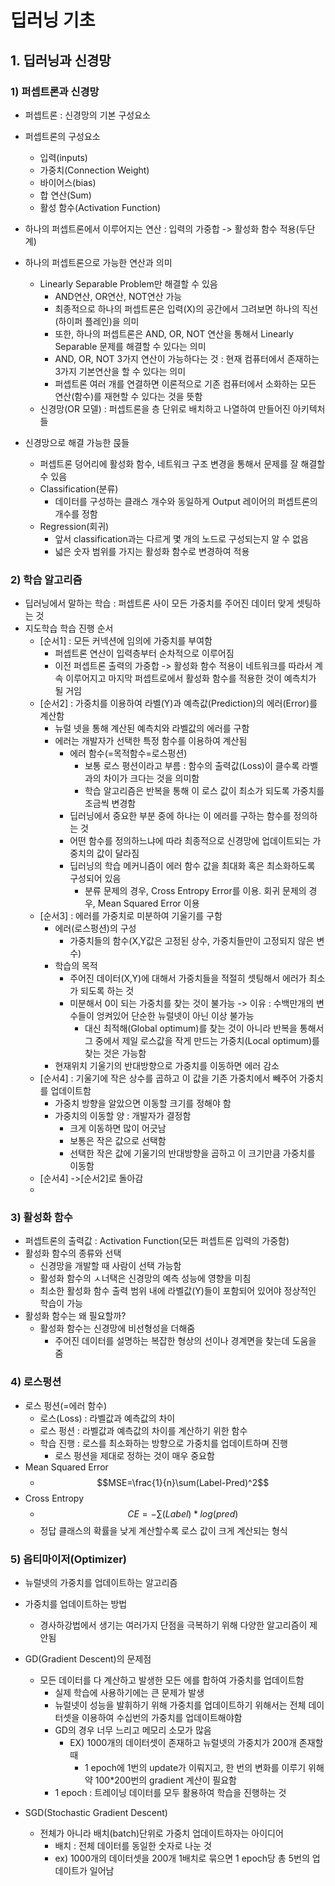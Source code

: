 # 딥러닝 기초
## 1. 딥러닝과 신경망
### 1) 퍼셉트론과 신경망
- 퍼셉트론 : 신경망의 기본 구성요소
- 퍼셉트론의 구성요소
  - 입력(inputs)
  - 가중치(Connection Weight)
  - 바이어스(bias)
  - 합 연산(Sum)
  - 활성 함수(Activation Function)
- 하나의 퍼셉트론에서 이루어지는 연산 : 입력의 가중합 -> 활성화 함수 적용(두단계)
- 하나의 퍼셉트론으로 가능한 연산과 의미
  - Linearly Separable Problem만 해결할 수 있음
    - AND연산, OR연산, NOT연산 가능
    - 최종적으로 하나의 퍼셉트론은 입력(X)의 공간에서 그려보면 하나의 직선(하이퍼 플레인)을 의미
    - 또한, 하나의 퍼셉트론은 AND, OR, NOT 연산을 통해서 Linearly Separable 문제를 해결할 수 있다는 의미
    - AND, OR, NOT 3가지 연산이 가능하다는 것 : 현재 컴퓨터에서 존재하는 3가지 기본연산을 할 수 있다는 의미
    - 퍼셉트론 여러 개를 연결하면 이론적으로 기존 컴퓨터에서 소화하는 모든 연산(함수)를 재현할 수 있다는 것을 뜻함
  - 신경망(OR 모델) : 퍼셉트론을 층 단위로 배치하고 나열하여 만들어진 아키텍처들

- 신경망으로 해결 가능한 묹들
  - 퍼셉트론 덩어리에 활성화 함수, 네트워크 구조 변경을 통해서 문제를 잘 해결할 수 있음
  - Classification(분류)
    - 데이터를 구성하는 클래스 개수와 동일하게 Output 레이어의 퍼셉트론의 개수를 정함
  - Regression(회귀)
    - 앞서 classification과는 다르게 몇 개의 노드로 구성되는지 알 수 없음
    - 넓은 숫자 범위를 가지는 활성화 함수로 변경하여 적용

### 2) 학습 알고리즘
- 딥러닝에서 말하는 학습 : 퍼셉트론 사이 모든 가중치를 주어진 데이터 맞게 셋팅하는 것
- 지도학습 학습 진행 순서
  - [순서1] : 모든 커넥션에 임의에 가중치를 부여함
    - 퍼셉트론 연산이 입력층부터 순차적으로 이루어짐
    - 이전 퍼셉트론 출력의 가중합 -> 활성화 함수 적용이 네트워크를 따라서 계속 이루어지고 마지막 퍼셉트로에서 활성화 함수를 적용한 것이 예측치가 될 거임
  - [순서2] : 가중치를 이용하여 라벨(Y)과 예측값(Prediction)의 에러(Error)를 계산함
    - 뉴럴 넷을 통해 계산된 예측치와 라벨값의 에러를 구함
    - 에러는 개발자가 선택한 특정 함수를 이용하여 계산됨
      - 에러 함수(=목적함수=로스펑션)
        - 보통 로스 평션이라고 부름 : 함수의 출력값(Loss)이 클수록 라벨과의 차이가 크다는 것을 의미함
        - 학습 알고리즘은 반복을 통해 이 로스 값이 최소가 되도록 가중치를 조금씩 변경함
      - 딥러닝에서 중요한 부분 중에 하나는 이 에러를 구하는 함수를 정의하는 것
      - 어떤 함수를 정의하느냐에 따라 최종적으로 신경망에 업데이트되는 가중치의 값이 달라짐
      - 딥러닝의 학습 메커니즘이 에러 함수 값을 최대화 혹은 최소화하도록 구성되어 있음
        - 분류 문제의 경우, Cross Entropy Error를 이용. 회귀 문제의 경우, Mean Squared Error 이용
  - [순서3] : 에러를 가중치로 미분하여 기울기를 구함
    - 에러(로스펑션)의 구성
      - 가중치들의 함수(X,Y값은 고정된 상수, 가중치들만이 고정되지 않은 변수)
    - 학습의 목적
      - 주어진 데이터(X,Y)에 대해서 가중치들을 적절히 셋팅해서 에러가 최소가 되도록 하는 것
      - 미분해서 0이 되는 가중치를 찾는 것이 불가능 -> 이유 : 수백만개의 변수들이 엉켜있어 단순한 뉴럴넷이 아닌 이상 불가능
        - 대신 최적해(Global optimum)를 찾는 것이 아니라 반복을 통해서 그 중에서 제일 로스값을 작게 만드는 가중치(Local optimum)를 찾는 것은 가능함
    - 현재위치 기울기의 반대방향으로 가중치를 이동하면 에러 감소
  - [순서4] : 기울기에 작은 상수를 곱하고 이 값을 기존 가중치에서 빼주어 가중치를 업데이트함
    - 가중치 방향을 알았으면 이동할 크기를 정해야 함
    - 가중치의 이동할 양 : 개발자가 결정함
      - 크게 이동하면 많이 어긋남
      - 보통은 작은 값으로 선택함
      - 선택한 작은 값에 기울기의 반대방향을 곱하고 이 크기만큼 가중치를 이동함
  - [순서4] ->[순서2]로 돌아감
  -      
### 3) 활성화 함수
- 퍼셉트론의 출력값 : Activation Function(모든 퍼셉트론 입력의 가중함)
- 활성화 함수의 종류와 선택
  - 신경망을 개발할 때 사람이 선택 가능함
  - 활성화 함수의 ㅅ너택은 신경망의 예측 성능에 영향을 미침
  - 최소한 활성화 함수 출력 범위 내에 라벨값(Y)들이 포함되어 있어야 정상적인 학습이 가능
- 활성화 함수는 왜 필요할까?
  - 활성화 함수는 신경망에 비선형성을 더해줌
    - 주어진 데이터를 설명하는 복잡한 형상의 선이나 경계면을 찾는데 도움을 줌

### 4) 로스펑션
- 로스 펑션(=에러 함수)
  - 로스(Loss) : 라벨값과 예측값의 차이
  - 로스 펑션 : 라벨값과 예측값의 차이를 계산하기 위한 함수
  - 학습 진행 : 로스를 최소화하는 방향으로 가중치를 업데이트하며 진행
    - 로스 펑션을 제대로 정하는 것이 매우 중요함
- Mean Squared Error
  - $$MSE=\frac{1}{n}\sum(Label-Pred)^2$$
- Cross Entropy
  - $$CE = -\sum(Label)*log(pred)$$
  - 정답 클래스의 확률을 낮게 계산할수록 로스 값이 크게 계산되는 형식

### 5) 옵티마이저(Optimizer)
- 뉴럴넷의 가중치를 업데이트하는 알고리즘
- 가중치를 업데이트하는 방법
  - 경사하강법에서 생기는 여러가지 단점을 극복하기 위해 다양한 알고리즘이 제안됨

- GD(Gradient Descent)의 문제점
  - 모든 데이터를 다 계산하고 발생한 모든 에를 합하여 가중치를 업데이트함
    - 실제 학습에 사용하기에는 큰 문제가 발생
    - 뉴럴넷이 성능을 발휘하기 위해 가중치를 업데이트하기 위해서는 전체 데이터셋을 이용하여 수십번의 가중치를 업데이트해야함
    - GD의 경우 너무 느리고 메모리 소모가 많음
      - EX) 1000개의 데이터셋이 존재하고 뉴럴넷의 가중치가 200개 존재할 때
        - 1 epoch에 1번의 update가 이뤄지고, 한 번의 변화를 이루기 위해 약 100*200번의 gradient 계산이 필요함
    - 1 epoch : 트레이닝 데이터를 모두 활용하여 학습을 진행하는 것
- SGD(Stochastic Gradient Descent)
  - 전체가 아니라 배치(batch)단위로 가중치 업데이트하자는 아이디어
    - 배치 : 전체 데이터를 동일한 숫자로 나눈 것
    - ex) 1000개의 데이터셋을 200개 1배치로 묶으면 1 epoch당 총 5번의 업데이트가 일어남
  
